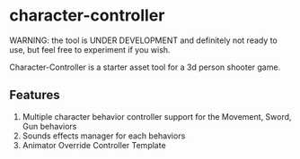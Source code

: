 # character-controller

WARNING: the tool is UNDER DEVELOPMENT and definitely not ready to use, but feel free to experiment if you wish.

Character-Controller is a starter asset tool for a 3d person shooter game.

## Features
1. Multiple character behavior controller support for the Movement, Sword, Gun behaviors
2. Sounds effects manager for each behaviors
3. Animator Override Controller Template
